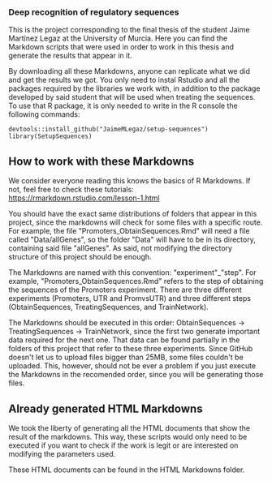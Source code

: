### Deep recognition of regulatory sequences

This is the project corresponding to the final thesis of the student Jaime Martínez Legaz at the University of Murcia. Here you can find the Markdown scripts that were used in order to work in this thesis and generate the results that appear in it.

By downloading all these Markdowns, anyone can replicate what we did and get the results we got. You only need to instal Rstudio and all the packages required by the libraries we work with, in addition to the package developed by said student that will be used when treating the sequences. To use that R package, it is only needed to write in the R console the following commands:

```
devtools::install_github("JaimeMLegaz/setup-sequences")
library(SetupSequences)
```
## How to work with these Markdowns

We consider everyone reading this knows the basics of R Markdowns. If not, feel free to check these tutorials: https://rmarkdown.rstudio.com/lesson-1.html

You should have the exact same distributions of folders that appear in this project, since the markdowns will check for some files with a specific route. For example, the file "Promoters_ObtainSequences.Rmd" will need a file called "Data/allGenes", so the folder "Data" will have to be in its directory, containing said file "allGenes". As said, not modifying the directory structure of this project should be enough.

The Markdowns are named with this convention: "experiment"\_"step". For example, "Promoters_ObtainSequences.Rmd" refers to the step of obtaining the sequences of the Promoters experiment. There are three different experiments (Promoters, UTR and PromvsUTR) and three different steps (ObtainSequences, TreatingSequences, and TrainNetwork).

The Markdowns should be executed in this order: ObtainSequences -> TreatingSequences -> TrainNetwork, since the first two generate important data required for the next one. That data can be found partially in the folders of this project that refer to these three experiments. Since GitHub doesn't let us to upload files bigger than 25MB, some files couldn't be uploaded. This, however, should not be ever a problem if you just execute the Markdowns in the recomended order, since you will be generating those files.

## Already generated HTML Markdowns

We took the liberty of generating all the HTML documents that show the result of the markdowns. This way, these scripts would only need to be executed if you want to check if the work is legit or are interested on modifying the parameters used.

These HTML documents can be found in the HTML Markdowns folder.


